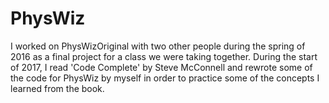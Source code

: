 # PhysWiz
I worked on PhysWizOriginal with two other people during the spring of 2016 as a final project for a class we were taking together.
During the start of 2017, I read 'Code Complete' by Steve McConnell and rewrote some of the code for PhysWiz by myself in order
to practice some of the concepts I learned from the book.
